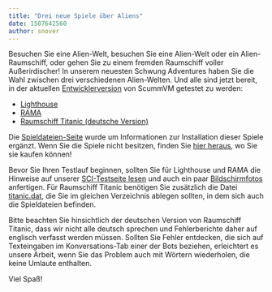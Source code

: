 ```yaml
---
title: "Drei neue Spiele über Aliens"
date: 1507642560
author: snover
---
```


Besuchen Sie eine Alien-Welt, besuchen Sie eine Alien-Welt oder ein Alien-Raumschiff, oder gehen Sie zu einem fremden Raumschiff voller Außerirdischer! In unserem neuesten Schwung Adventures haben Sie die Wahl zwischen drei verschiedenen Alien-Welten. Und alle sind jetzt bereit, in der aktuellen [Entwicklerversion](/downloads/#daily) von ScummVM getestet zu werden:

*   [Lighthouse](http://wiki.scummvm.org/index.php/Lighthouse)
*   [RAMA](http://wiki.scummvm.org/index.php/RAMA)
*   [Raumschiff Titanic (deutsche Version)](http://wiki.scummvm.org/index.php/Starship_Titanic)

Die [Spieldateien-Seite](http://wiki.scummvm.org/index.php/Datafiles#All_SCI32_.28SCI2.2F3.29_games) wurde um Informationen zur Installation dieser Spiele ergänzt. Wenn Sie die Spiele nicht besitzen, finden Sie [hier heraus](http://wiki.scummvm.org/index.php/Where_to_get_the_games), wo Sie sie kaufen können!

Bevor Sie Ihren Testlauf beginnen, sollten Sie für Lighthouse und RAMA die Hinweise auf unserer [SCI-Testseite lesen](http://wiki.scummvm.org/index.php/SCI/Testing) und auch ein paar [Bildschirmfotos](http://wiki.scummvm.org/index.php/Screenshots) anfertigen. Für Raumschiff Titanic benötigen Sie zusätzlich die Datei [titanic.dat](https://raw.githubusercontent.com/scummvm/scummvm/master/dists/engine-data/titanic.dat), die Sie im gleichen Verzeichnis ablegen sollten, in dem sich auch die Spieldateien befinden.

Bitte beachten Sie hinsichtlich der deutschen Version von Raumschiff Titanic, dass wir nicht alle deutsch sprechen und Fehlerberichte daher auf englisch verfasst werden müssen. Sollten Sie Fehler entdecken, die sich auf Texteingaben im Konversations-Tab einer der Bots beziehen, erleichtert es unsere Arbeit, wenn Sie das Problem auch mit Wörtern wiederholen, die keine Umlaute enthalten.

Viel Spaß!
